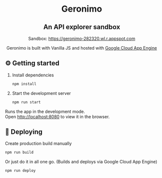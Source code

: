 <h1 align="center">Geronimo</h1>
<h2 align="center">An API explorer sandbox</h2>
<p align="center">
  Sandbox: <a href="https://geronimo-282320.wl.r.appspot.com" target="_blank">https://geronimo-282320.wl.r.appspot.com</a>
</p>
<p align="center">
Geronimo is built with Vanilla JS and hosted with <a href="https://cloud.google.com/appengine" target="_blank">Google Cloud App Engine</a>
</p>

## ⚙️  Getting started

1. Install dependencies

   ```sh
   npm install
   ```

2. Start the development server

   ```sh
   npm run start
   ```
  Runs the app in the development mode.<br />
  Open [http://localhost:8080](http://localhost:8080) to view it in the browser.

## 🚀 Deploying

Create production build manually

   ```sh
   npm run build
   ```

Or just do it in all one go. (Builds and deploys via Google Cloud App Engine)

   ```sh
   npm run deploy
   ```
